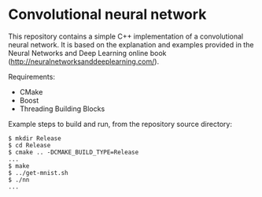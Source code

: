 # Convolutional neural network

This repository contains a simple C++ implementation of a convolutional neural
network. It is based on the explanation and examples provided in the Neural Networks
and Deep Learning online book (http://neuralnetworksanddeeplearning.com/).

Requirements:
 - CMake
 - Boost
 - Threading Building Blocks

Example steps to build and run, from the repository source directory:
```
$ mkdir Release
$ cd Release
$ cmake .. -DCMAKE_BUILD_TYPE=Release
...
$ make
$ ../get-mnist.sh
$ ./nn
...
```
